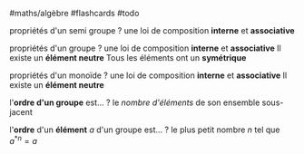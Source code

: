 #maths/algèbre #flashcards #todo

propriétés d'un semi groupe
?
une loi de composition **interne**
et **associative**
<!--SR:!2022-08-09,3,172-->

propriétés d'un groupe
?
une loi de composition **interne**
et **associative**
Il existe un **élément neutre**
Tous les éléments ont un **symétrique**
<!--SR:!2022-09-18,62,290-->

propriétés d'un monoïde
?
une loi de composition **interne**
et **associative**
Il existe un **élément neutre**
<!--SR:!2022-08-10,17,212-->

l'**ordre d'un groupe** est...
?
le _nombre d'éléments_ de son ensemble sous-jacent 
<!--SR:!2022-10-25,99,292-->

l'**ordre** d'un **élément** $a$ d'un groupe est...
?
le plus petit nombre $n$ tel que $a^{*n}=a$
<!--SR:!2022-12-17,133,292-->

